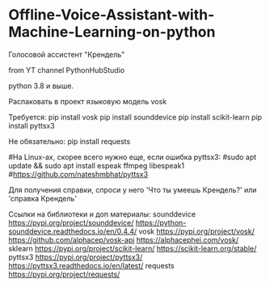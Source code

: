 # Offline-Voice-Assistant-with-Machine-Learning-on-python

Голосовой ассистент "Крендель"

from YT channel PythonHubStudio

python 3.8 и выше.

Распаковать в проект языковую модель vosk

Требуется:
pip install vosk
pip install sounddevice
pip install scikit-learn
pip install pyttsx3

Не обязательно:
pip install requests

#На Linux-ax, скорее всего нужно еще, если ошибка pyttsx3:
#sudo apt update && sudo apt install espeak ffmpeg libespeak1
#https://github.com/nateshmbhat/pyttsx3

Для получения справки, спроси у него 'Что ты умеешь Крендель?' или 'справка Крендель'

Ссылки на библиотеки и доп материалы:
sounddevice
https://pypi.org/project/sounddevice/
https://python-sounddevice.readthedocs.io/en/0.4.4/
vosk
https://pypi.org/project/vosk/
https://github.com/alphacep/vosk-api
https://alphacephei.com/vosk/
sklearn
https://pypi.org/project/scikit-learn/
https://scikit-learn.org/stable/
pyttsx3
https://pypi.org/project/pyttsx3/
https://pyttsx3.readthedocs.io/en/latest/
requests
https://pypi.org/project/requests/
